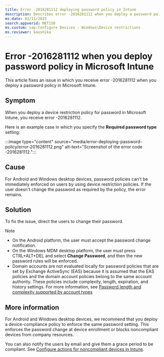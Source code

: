 ```yaml
---
title: Error -2016281112 deploying password policy in Intune
description: Describes error -2016281112 when you deploy a password policy in Microsoft Intune.
ms.date: 02/11/2025
search.appverid: MET150
ms.custom: sap:Configure Devices - Windows\Device restrictions
ms.reviewer: kaushika
---
```

# Error -2016281112 when you deploy password policy in Microsoft Intune

This article fixes an issue in which you receive error -2016281112 when you deploy a password policy in Microsoft Intune.

## Symptom

When you deploy a device restriction policy for password in Microsoft Intune, you receive error -2016281112.

Here is an example case in which you specify the **Required password type** setting:

:::image type="content" source="media/error-deploying-password-policy/error-2016281112.png" alt-text="Screenshot of the error code -2016281112.":::

## Cause

For Android and Windows desktop devices, password policies can't be immediately enforced on users by using device restriction policies. If the user doesn't change the password as required by the policy, the error remains.

## Solution

To fix the issue, direct the users to change their password.

> [!NOTE]
>
> - On the Android platform, the user must accept the password change notification.
> - On the Windows MDM desktop platform, the user must press CTRL+ALT+DEL and select **Change Password**, and then the new password rules will be enforced.
> - Domain accounts are not evaluated locally for password policies that are set by Exchange ActiveSync (EAS) because it is assumed that the EAS policies and the domain account policies belong to the same account authority. These policies include complexity, length, expiration, and history settings. For more information, see [Password length and complexity supported by account types](/previous-versions/windows/it-pro/windows-server-2012-R2-and-2012/dn282287(v=ws.11)#password-length-and-complexity-supported-by-account-types)

## More information

For Android and Windows desktop devices, we recommend that you deploy a device-compliance policy to enforce the same password setting. This enforces the password change at device enrollment or blocks noncompliant devices from company resources.

You can also notify the users by email and give them a grace period to be compliant. See [Configure actions for noncompliant devices in Intune](/mem/intune/protect/actions-for-noncompliance).
